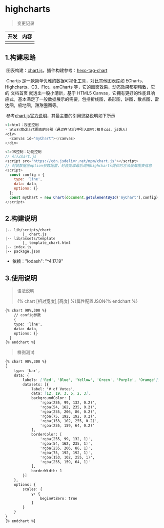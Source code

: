 # highcharts

> 变更记录

| 开发 | 内容 |
| ---- | ---- |
|      |      |



## 1.构建思路

​	图表构建：[chart.js](https://www.chartjs.org/docs/latest/)，插件构建参考：[hexo-tag-chart](https://github.com/shen-yu/hexo-tag-chart)

​	Chartjs 是一款简单优雅的数据可视化工具，对比其他图表库如 ECharts、Highcharts、C3、Flot、amCharts 等，它的画面效果、动态效果都更精致，它的 文档首页 就透出一股小清新，基于 HTML5 Canvas，它拥有更好的性能且响应式，基本满足了一般数据展示的需要，包括折线图，条形图，饼图，散点图，雷达图，极地图，甜甜圈图等。

​	参考[chart.js官方说明](https://www.chartjs.org/docs/latest/)，其最主要的引用思路说明如下所示

```js
<1>html：视图控制
- 定义存放chart图表的容器（通过在html中引入即可:相关css、js嵌入）
<div>
  <canvas id="myChart"></canvas>
</div>

<2>JS控制：功能控制
// 引入chart.js
<script src="https://cdn.jsdelivr.net/npm/chart.js"></script>
// 封装数据至option参数配置，封装完成最后调用highcharts提供的方法装载图表信息
<script>
  const config = {
    type: 'line',
    data: data,
    options: {}
  };
  const myChart = new Chart(document.getElementById('myChart'),config);
</script>
```



## 2.构建说明

```properties
|-- lib/scripts/chart
		|_ chart.js
|-- lib/assets/template
		|_ template_chart.html
|-- index.js
|-- package.json
```

- 依赖："lodash": "^4.17.19"



## 3.使用说明

> 语法说明
>
> {% chart [相对宽度],[高度] %}属性配置JSON{% endchart %}

```markdown
{% chart 90%,300 %}
	// config参数
	{
    type: 'line',
    data: data,
    options: {}
  }
{% endchart %}
```

> 样例测试

```markdown
{% chart 90%,300 %}
{
    type: 'bar',
    data: {
        labels: ['Red', 'Blue', 'Yellow', 'Green', 'Purple', 'Orange'],
        datasets: [{
            label: '# of Votes',
            data: [12, 19, 3, 5, 2, 3],
            backgroundColor: [
                'rgba(255, 99, 132, 0.2)',
                'rgba(54, 162, 235, 0.2)',
                'rgba(255, 206, 86, 0.2)',
                'rgba(75, 192, 192, 0.2)',
                'rgba(153, 102, 255, 0.2)',
                'rgba(255, 159, 64, 0.2)'
            ],
            borderColor: [
                'rgba(255, 99, 132, 1)',
                'rgba(54, 162, 235, 1)',
                'rgba(255, 206, 86, 1)',
                'rgba(75, 192, 192, 1)',
                'rgba(153, 102, 255, 1)',
                'rgba(255, 159, 64, 1)'
            ],
            borderWidth: 1
        }]
    },
    options: {
        scales: {
            y: {
                beginAtZero: true
            }
        }
    }
}
{% endchart %}
```

